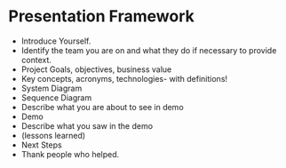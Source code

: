 # Presentation Framework

- Introduce Yourself.
- Identify the team you are on and what they do if necessary to provide context.
- Project Goals, objectives, business value
- Key concepts, acronyms, technologies- with definitions!
- System Diagram
- Sequence Diagram
- Describe what you are about to see in demo
- Demo
- Describe what you saw in the demo
- (lessons learned)
- Next Steps
- Thank people who helped.

